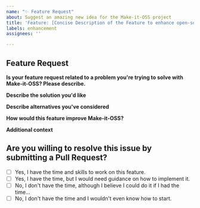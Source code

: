 ```yaml
---
name: "✨ Feature Request"
about: Suggest an amazing new idea for the Make-it-OSS project
title: 'Feature: [Concise Description of the Feature to enhance open-sourcing]'
labels: enhancement
assignees: ''

---
```


## Feature Request

**Is your feature request related to a problem you're trying to solve with Make-it-OSS? Please describe.**
<!-- A clear and concise description of what the problem is. Ex. I have an issue when trying to analyze a repository with many files, or I want to easily generate a LICENSE file. -->

**Describe the solution you'd like**
<!-- A clear and concise description of what you want to happen. This should focus on how the feature will help developers in their open-sourcing journey using Make-it-OSS. Add any considered drawbacks. -->

**Describe alternatives you've considered**
<!-- A clear and concise description of any alternative solutions or features you've considered that could achieve a similar open-sourcing benefit. -->

**How would this feature improve Make-it-OSS?**
<!-- Explain how the proposed feature would enhance the functionality and user experience of Make-it-OSS, specifically in its goal to help developers turn their repositories open source. -->

**Additional context**
<!-- Add any other context, mockups, or screenshots about the feature request here, relevant to the open-sourcing process. -->

## Are you willing to resolve this issue by submitting a Pull Request?

<!--
  Remember that first-time contributors are welcome! 🙌
-->

- [ ] Yes, I have the time and skills to work on this feature.
- [ ] Yes, I have the time, but I would need guidance on how to implement it.
- [ ] No, I don't have the time, although I believe I could do it if I had the time...
- [ ] No, I don't have the time and I wouldn't even know how to start.

<!--
  👋 Thank you for taking the time to suggest this feature for Make-it-OSS!
  Your input helps us improve and expand the tool to better serve the needs of developers embarking on their open-source journey.
-->
